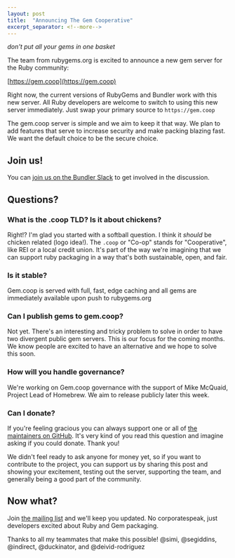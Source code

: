 ```yaml
---
layout: post
title:  "Announcing The Gem Cooperative"
excerpt_separator: <!--more-->
---
```


_don't put all your gems in one basket_

The team from rubygems.org is excited to announce a new gem server for the Ruby community:

[https://gem.coop](https://gem.coop)

Right now, the current versions of RubyGems and Bundler work with this new server. All Ruby developers are welcome to switch to using this new server immediately. Just swap your primary source to `https://gem.coop`

The gem.coop server is simple and we aim to keep it that way. We plan to add features that serve to increase security and make packing blazing fast. We want the default choice to be the secure choice.

## Join us!

You can [join us on the Bundler Slack](https://join.slack.com/t/bundler/shared_invite/zt-3ey89pd2b-gM4LAB8Xr921Ki_SEKAx4w) to get involved in the discussion.

## Questions?

<!--more-->

### What is the .coop TLD? Is it about chickens?

Right!? I'm glad you started with a softball question. I think it _should_ be chicken related (logo idea!). The `.coop` or "Co-op" stands for "Cooperative", like REI or a local credit union. It's part of the way we're imagining that we can support ruby packaging in a way that's both sustainable, open, and fair.

### Is it stable?

Gem.coop is served with full, fast, edge caching and all gems are immediately available upon push to rubygems.org

### Can I publish gems to gem.coop?

Not yet. There's an interesting and tricky problem to solve in order to have two divergent public gem servers. This is our focus for the coming months. We know people are excited to have an alternative and we hope to solve this soon.

### How will you handle governance?

We're working on Gem.coop governance with the support of Mike McQuaid, Project Lead of Homebrew. We aim to release publicly later this week.

### Can I donate?

If you're feeling gracious you can always support one or all of [the maintainers on GitHub](https://github.com/orgs/gem-coop/people). It's very kind of you read this question and imagine asking if you could donate. Thank you!

We didn't feel ready to ask anyone for money yet, so if you want to contribute to the project, you can support us by sharing this post and showing your excitement, testing out the server, supporting the team, and generally being a good part of the community.

## Now what?

Join [the mailing list](https://gem.coop) and we'll keep you updated. No corporatespeak, just developers excited about Ruby and Gem packaging.

Thanks to all my teammates that make this possible!
@simi, @segiddins, @indirect, @duckinator, and @deivid-rodriguez

